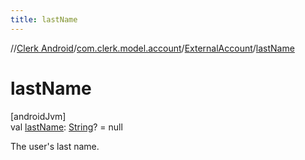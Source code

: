 ```yaml
---
title: lastName
---
```

//[Clerk Android](../../../index.html)/[com.clerk.model.account](../index.html)/[ExternalAccount](index.html)/[lastName](last-name.html)



# lastName



[androidJvm]\
val [lastName](last-name.html): [String](https://kotlinlang.org/api/latest/jvm/stdlib/kotlin-stdlib/kotlin/-string/index.html)? = null



The user's last name.




